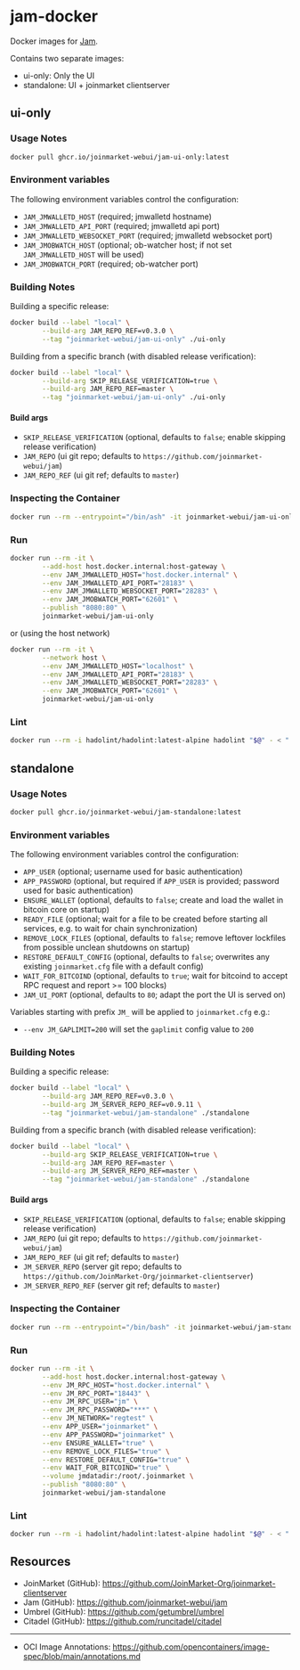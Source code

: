 # jam-docker

Docker images for [Jam](https://github.com/joinmarket-webui/jam).

Contains two separate images:
- ui-only: Only the UI
- standalone: UI + joinmarket clientserver


## ui-only
### Usage Notes
```sh
docker pull ghcr.io/joinmarket-webui/jam-ui-only:latest
```

### Environment variables

The following environment variables control the configuration:
- `JAM_JMWALLETD_HOST` (required; jmwalletd hostname)
- `JAM_JMWALLETD_API_PORT` (required; jmwalletd api port)
- `JAM_JMWALLETD_WEBSOCKET_PORT` (required; jmwalletd websocket port)
- `JAM_JMOBWATCH_HOST` (optional; ob-watcher host; if not set `JAM_JMWALLETD_HOST` will be used)
- `JAM_JMOBWATCH_PORT` (required; ob-watcher port)

### Building Notes
Building a specific release:
```sh
docker build --label "local" \
        --build-arg JAM_REPO_REF=v0.3.0 \
        --tag "joinmarket-webui/jam-ui-only" ./ui-only
```

Building from a specific branch (with disabled release verification):
```sh
docker build --label "local" \
        --build-arg SKIP_RELEASE_VERIFICATION=true \
        --build-arg JAM_REPO_REF=master \
        --tag "joinmarket-webui/jam-ui-only" ./ui-only
```

#### Build args
- `SKIP_RELEASE_VERIFICATION` (optional, defaults to `false`; enable skipping release verification)
- `JAM_REPO` (ui git repo; defaults to `https://github.com/joinmarket-webui/jam`)
- `JAM_REPO_REF` (ui git ref; defaults to `master`)

### Inspecting the Container
```sh
docker run --rm --entrypoint="/bin/ash" -it joinmarket-webui/jam-ui-only
```

### Run
```sh
docker run --rm -it \
        --add-host host.docker.internal:host-gateway \
        --env JAM_JMWALLETD_HOST="host.docker.internal" \
        --env JAM_JMWALLETD_API_PORT="28183" \
        --env JAM_JMWALLETD_WEBSOCKET_PORT="28283" \
        --env JAM_JMOBWATCH_PORT="62601" \
        --publish "8080:80" \
        joinmarket-webui/jam-ui-only
```

or (using the host network)

```sh
docker run --rm -it \
        --network host \
        --env JAM_JMWALLETD_HOST="localhost" \
        --env JAM_JMWALLETD_API_PORT="28183" \
        --env JAM_JMWALLETD_WEBSOCKET_PORT="28283" \
        --env JAM_JMOBWATCH_PORT="62601" \
        joinmarket-webui/jam-ui-only
```

### Lint
```sh
docker run --rm -i hadolint/hadolint:latest-alpine hadolint "$@" - < "./ui-only/Dockerfile"
```


## standalone
### Usage Notes
```sh
docker pull ghcr.io/joinmarket-webui/jam-standalone:latest
```

### Environment variables
The following environment variables control the configuration:
- `APP_USER` (optional; username used for basic authentication)
- `APP_PASSWORD` (optional, but required if `APP_USER` is provided; password used for basic authentication)
- `ENSURE_WALLET` (optional, defaults to `false`; create and load the wallet in bitcoin core on startup)
- `READY_FILE` (optional; wait for a file to be created before starting all services, e.g. to wait for chain synchronization)
- `REMOVE_LOCK_FILES` (optional, defaults to `false`; remove leftover lockfiles from possible unclean shutdowns on startup)
- `RESTORE_DEFAULT_CONFIG` (optional, defaults to `false`; overwrites any existing `joinmarket.cfg` file with a default config)
- `WAIT_FOR_BITCOIND` (optional, defaults to `true`; wait for bitcoind to accept RPC request and report >= 100 blocks)
- `JAM_UI_PORT` (optional, defaults to `80`; adapt the port the UI is served on)

Variables starting with prefix `JM_` will be applied to `joinmarket.cfg` e.g.:
- `--env JM_GAPLIMIT=200` will set the `gaplimit` config value to `200`

### Building Notes
Building a specific release:
```sh
docker build --label "local" \
        --build-arg JAM_REPO_REF=v0.3.0 \
        --build-arg JM_SERVER_REPO_REF=v0.9.11 \
        --tag "joinmarket-webui/jam-standalone" ./standalone
```

Building from a specific branch (with disabled release verification):
```sh
docker build --label "local" \
        --build-arg SKIP_RELEASE_VERIFICATION=true \
        --build-arg JAM_REPO_REF=master \
        --build-arg JM_SERVER_REPO_REF=master \
        --tag "joinmarket-webui/jam-standalone" ./standalone
```

#### Build args
- `SKIP_RELEASE_VERIFICATION` (optional, defaults to `false`; enable skipping release verification)
- `JAM_REPO` (ui git repo; defaults to `https://github.com/joinmarket-webui/jam`)
- `JAM_REPO_REF` (ui git ref; defaults to `master`)
- `JM_SERVER_REPO` (server git repo; defaults to `https://github.com/JoinMarket-Org/joinmarket-clientserver`)
- `JM_SERVER_REPO_REF` (server git ref; defaults to `master`)

### Inspecting the Container
```sh
docker run --rm --entrypoint="/bin/bash" -it joinmarket-webui/jam-standalone
```

### Run
```sh
docker run --rm -it \
        --add-host host.docker.internal:host-gateway \
        --env JM_RPC_HOST="host.docker.internal" \
        --env JM_RPC_PORT="18443" \
        --env JM_RPC_USER="jm" \
        --env JM_RPC_PASSWORD="***" \
        --env JM_NETWORK="regtest" \
        --env APP_USER="joinmarket" \
        --env APP_PASSWORD="joinmarket" \
        --env ENSURE_WALLET="true" \
        --env REMOVE_LOCK_FILES="true" \
        --env RESTORE_DEFAULT_CONFIG="true" \
        --env WAIT_FOR_BITCOIND="true" \
        --volume jmdatadir:/root/.joinmarket \
        --publish "8080:80" \
        joinmarket-webui/jam-standalone
```

### Lint
```sh
docker run --rm -i hadolint/hadolint:latest-alpine hadolint "$@" - < "./standalone/Dockerfile"
```


## Resources
- JoinMarket (GitHub): https://github.com/JoinMarket-Org/joinmarket-clientserver
- Jam (GitHub): https://github.com/joinmarket-webui/jam
- Umbrel (GitHub): https://github.com/getumbrel/umbrel
- Citadel (GitHub): https://github.com/runcitadel/citadel
---
- OCI Image Annotations: https://github.com/opencontainers/image-spec/blob/main/annotations.md
